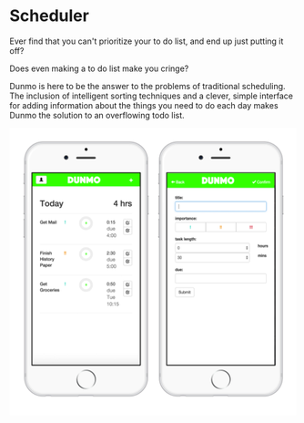 Scheduler
===========

Ever find that you can't prioritize your to do list, and end up just putting it off? 

Does even making a to do list make you cringe? 

Dunmo is here to be the answer to the problems of traditional scheduling. The inclusion of intelligent sorting techniques and a clever, simple interface for adding information about the things you need to do each day makes Dunmo the solution to an overflowing todo list.

![mockup](public/mockup.png)
